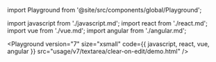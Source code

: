 import Playground from '@site/src/components/global/Playground';

import javascript from './javascript.md';
import react from './react.md';
import vue from './vue.md';
import angular from './angular.md';

<Playground
version="7"
size="xsmall"
code={{ javascript, react, vue, angular }}
src="usage/v7/textarea/clear-on-edit/demo.html"
/>
